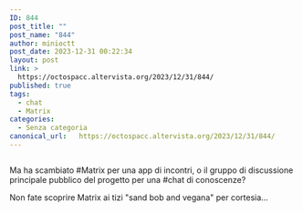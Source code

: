 ```yaml
---
ID: 844
post_title: ""
post_name: "844"
author: minioctt
post_date: 2023-12-31 00:22:34
layout: post
link: >
  https://octospacc.altervista.org/2023/12/31/844/
published: true
tags:
  - chat
  - Matrix
categories:
  - Senza categoria
canonical_url:   https://octospacc.altervista.org/2023/12/31/844/
---
```

<!-- wp:image {"id":843,"sizeSlug":"large"} -->
<figure class="wp-block-image size-large"><img src="{{site.cdnurl}}/assets/uploads/2023/12/screenshot_20231231-001941_element_x5460140825448225378-960x858.png" alt="" class="wp-image-843"/></figure>
<!-- /wp:image -->

<!-- wp:paragraph -->
<p></p>
<!-- /wp:paragraph -->

<!-- wp:paragraph -->
<p>Ma ha scambiato #Matrix per una app di incontri, o il gruppo di discussione principale pubblico del progetto per una #chat di conoscenze?</p>
<!-- /wp:paragraph -->

<!-- wp:paragraph -->
<p>Non fate scoprire Matrix ai tizi "sand bob and vegana" per cortesia...</p>
<!-- /wp:paragraph -->